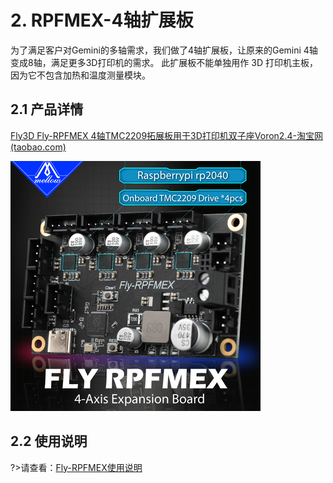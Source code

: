 # 2. RPFMEX-4轴扩展板

为了满足客户对Gemini的多轴需求，我们做了4轴扩展板，让原来的Gemini 4轴变成8轴，满足更多3D打印机的需求。 此扩展板不能单独用作 3D 打印机主板，因为它不包含加热和温度测量模块。

## 2.1 产品详情

[Fly3D Fly-RPFMEX 4轴TMC2209拓展板用于3D打印机双子座Voron2.4-淘宝网 (taobao.com)](https://item.taobao.com/item.htm?spm=a1z10.5-c-s.w4002-23066022675.26.2f9d3903LR2K0T&id=676711922374)

![rpfmex](../../images/boards/fly_gemini_v3/rpfmex.jpg)

## 2.2 使用说明

?>请查看：[Fly-RPFMEX使用说明](/board/fly_rpfmex/ "点击即可跳转")

